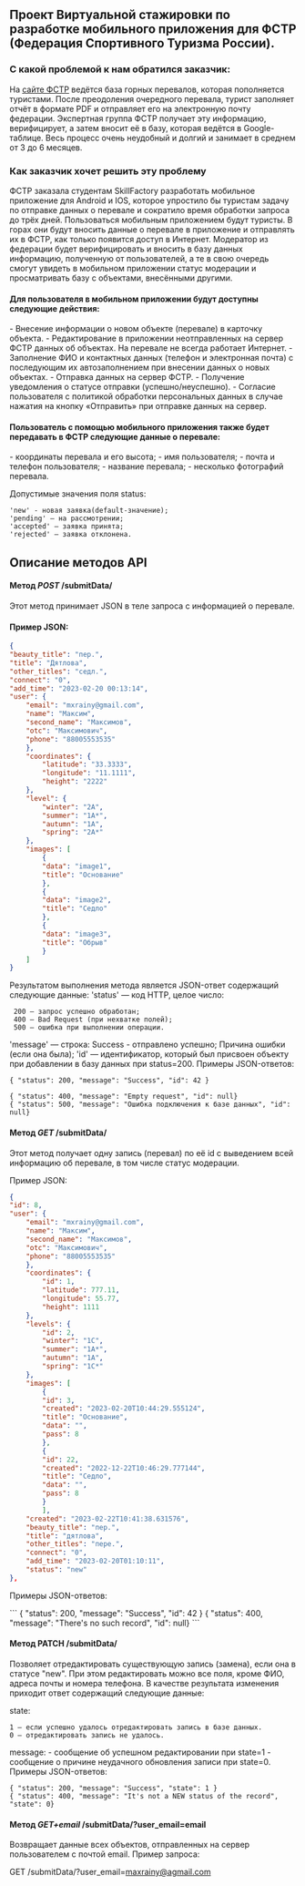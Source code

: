 <h2>Проект Виртуальной стажировки по разработке мобильного приложения для ФСТР (Федерация Спортивного Туризма России).</h2>

<h3>С какой проблемой к нам обратился заказчик:</h3>
<a>
На <a href="https://pereval.online/">сайте ФСТР</a> ведётся база горных перевалов, которая пополняется туристами.
После преодоления очередного перевала, турист заполняет отчёт в формате PDF и отправляет его на электронную почту федерации.
Экспертная группа ФСТР получает эту информацию, верифицирует, а затем вносит её в базу, которая ведётся в Google-таблице.
Весь процесс очень неудобный и долгий и занимает в среднем от 3 до 6 месяцев.
</a>
<h3>Как заказчик хочет решить эту проблему</h3>
<a>
ФСТР заказала студентам SkillFactory разработать мобильное приложение для Android и IOS, которое упростило бы туристам задачу по отправке данных о перевале и сократило время обработки запроса до трёх дней.
Пользоваться мобильным приложением будут туристы. В горах они будут вносить данные о перевале в приложение и отправлять их в ФСТР, как только появится доступ в Интернет.
Модератор из федерации будет верифицировать и вносить в базу данных информацию, полученную от пользователей, а те в свою очередь смогут увидеть в мобильном приложении статус модерации и просматривать базу с объектами, внесёнными другими.
</a>
<h4>Для пользователя в мобильном приложении будут доступны следующие действия:</h4>
- Внесение информации о новом объекте (перевале) в карточку объекта.
- Редактирование в приложении неотправленных на сервер ФСТР данных об объектах. На перевале не всегда работает Интернет.
- Заполнение ФИО и контактных данных (телефон и электронная почта) с последующим их автозаполнением при внесении данных о новых объектах.
- Отправка данных на сервер ФСТР.
- Получение уведомления о статусе отправки (успешно/неуспешно).
- Согласие пользователя с политикой обработки персональных данных в случае нажатия на кнопку «Отправить» при отправке данных на сервер.
<h4>Пользователь с помощью мобильного приложения также будет передавать в ФСТР следующие данные о перевале:</h4>
- координаты перевала и его высота;
- имя пользователя;
- почта и телефон пользователя;
- название перевала;
- несколько фотографий перевала.

<p>Допустимые значения поля status:
    
```
'new' - новая заявка(default-значение);
'pending' — на рассмотрении;
'accepted' — заявка принята;
'rejected' — заявка отклонена.
 ```   
 
</p>
<h2>Описание методов API</h2>
<h4>Метод <i>POST</i> /submitData/</h4>
Этот метод принимает JSON в теле запроса с информацией о перевале.
<h4>Пример JSON:</h4>

```JSON
{
"beauty_title": "пер.",
"title": "Дятлова",
"other_titles": "седл.",
"connect": "0",
"add_time": "2023-02-20 00:13:14",
"user": {
    "email": "mxrainy@gmail.com",
    "name": "Максим",
    "second_name": "Максимов",
    "otc": "Максимович",
    "phone": "88005553535"
    },
    "coordinates": {
        "latitude": "33.3333",
        "longitude": "11.1111",
        "height": "2222"
    },
    "level": {
        "winter": "2А",
        "summer": "1А*",
        "autumn": "1А",
        "spring": "2A*"
    },
    "images": [
        {
        "data": "image1",
        "title": "Основание"
        },
        {
        "data": "image2",
        "title": "Седло"
        },
        {
        "data": "image3",
        "title": "Обрыв"
        }
    ]
}
```

Результатом выполнения метода является JSON-ответ содержащий следующие данные:
'status' — код HTTP, целое число:
```
 200 — запрос успешно обработан;
 400 — Bad Request (при нехватке полей);
 500 — ошибка при выполнении операции.
 ```

'message' — строка:
 Success - отправлено успешно;
 Причина ошибки (если она была);
'id' —  идентификатор, который был присвоен объекту при добавлении в базу данных при status=200.
Примеры JSON-ответов:
 ```
{ "status": 200, "message": "Success", "id": 42 }
```

```
{ "status": 400, "message": "Empty request", "id": null}
{ "status": 500, "message": "Ошибка подключения к базе данных", "id": null}
```

<h4>Метод <i>GET</i> /submitData/</h4>
Этот метод получает одну запись (перевал) по её id с выведением всей информацию об перевале, в том числе статус модерации.
<p>Пример JSON: </p>

```JSON
{
"id": 8,
"user": {
    "email": "mxrainy@gmail.com",
    "name": "Максим",
    "second_name": "Максимов",
    "otc": "Максимович",
    "phone": "88005553535"
    },
    "coordinates": {
        "id": 1,
        "latitude": 777.11,
        "longitude": 55.77,
        "height": 1111
    },
    "levels": {
        "id": 2,
        "winter": "1С",
        "summer": "1А*",
        "autumn": "1А",
        "spring": "1С*"
    },
    "images": [
        {
        "id": 3,
        "created": "2023-02-20T10:44:29.555124",
        "title": "Основание",
        "data": "",
        "pass": 8
        },
        {
        "id": 22,
        "created": "2022-12-22T10:46:29.777144",
        "title": "Седло",
        "data": "",
        "pass": 8
        }
        ],
    "created": "2023-02-22T10:41:38.631576",
    "beauty_title": "пер.",
    "title": "дятлова",
    "other_titles": "пере.",
    "connect": "0",
    "add_time": "2023-02-20T01:10:11",
    "status": "new"
},
```

<p>Примеры JSON-ответов:</p>
```
{ "status": 200, "message": "Success", "id": 42 }
{ "status": 400, "message": "There's no such record", "id": null}
```

<h4>Метод PATCH /submitData/</h4>
Позволяет отредактировать существующую запись (замена), если она в статусе "new". При этом редактировать можно все поля, кроме ФИО, адреса почты и номера телефона.
В качестве результата изменения приходит ответ содержащий следующие данные:

state:
```
1 — если успешно удалось отредактировать запись в базе данных.
0 — отредактировать запись не удалось.
```

message: - сообщение об успешном редактировании при state=1 - сообщение о причине неудачного обновления записи при state=0.
Примеры JSON-ответов:
```
{ "status": 200, "message": "Success", "state": 1 }
{ "status": 400, "message": "It's not a NEW status of the record", "state": 0}
```

<h4>Метод <i>GET+email</i> /submitData/?user_email=email</h4>

Возвращает данные всех объектов, отправленных на сервер пользователем с почтой email.
Пример запроса:

GET /submitData/?user_email=maxrainy@agmail.com
